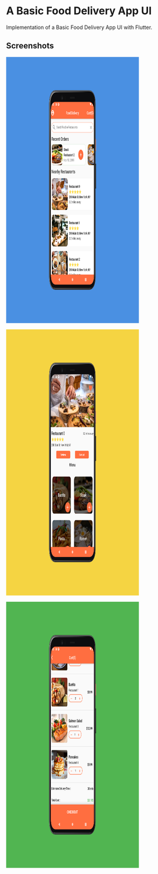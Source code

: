 # A Basic Food Delivery App UI

Implementation of a Basic Food Delivery App UI with Flutter.

## Screenshots

<img src="https://raw.githubusercontent.com/flutterninja9/Complex-UI-in-Flutter/main/food_delivery_app/ss/ss1.png" width="360" height="720"/>
<p></p>
<img src="https://raw.githubusercontent.com/flutterninja9/Complex-UI-in-Flutter/main/food_delivery_app/ss/ss2.png" width="360" height="720"/>
<p></p>
<img src="https://raw.githubusercontent.com/flutterninja9/Complex-UI-in-Flutter/main/food_delivery_app/ss/ss3.png" width="360" height="720"/>
<p></p>
